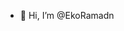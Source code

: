 - 👋 Hi, I’m @EkoRamadn


<!---
EkoRamadn/EkoRamadn is a ✨ special ✨ repository because its `README.md` (this file) appears on your GitHub profile.
You can click the Preview link to take a look at your changes.
--->
